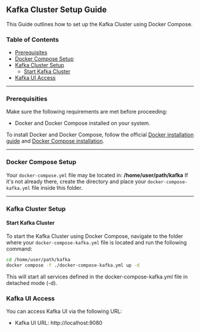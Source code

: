 ## Kafka Cluster Setup Guide

This Guide outlines how to set up the Kafka Cluster using Docker Compose.

### Table of Contents
- [Prerequisites](#prerequisities)
- [Docker Compose Setup](#docker-compose-setup)
- [Kafka Cluster Setup](#kafka-cluster-setup)
  - [Start Kafka Cluster](#start-kafka-cluster)
- [Kafka UI Access](#kafka-ui-access)

--- 

### Prerequisities

Make sure the following requirements are met before proceeding:
- Docker and Docker Compose installed on your system.

To install Docker and Docker Compose, follow the official [Docker installation guide](https://docs.docker.com/get-docker/) and [Docker Compose installation](https://docs.docker.com/compose/install/).

---

### Docker Compose Setup

Your `docker-compose.yml` file may be located in: **/home/user/path/kafka**
If it's not already there, create the directory and place your
`docker-compose-kafka.yml` file inside this folder.

---

### Kafka Cluster Setup

#### Start Kafka Cluster

To start the Kafka Cluster using Docker Compose, navigate to the folder where
your `docker-compose-kafka.yml` file is located and run the following command:

```bash
cd /home/user/path/kafka
docker compose -f ./docker-compose-kafka.yml up -d
```
This will start all services defined in the docker-compose-kafka.yml file in detached mode (-d).

### Kafka UI Access
You can access Kafka UI via the following URL:
- Kafka UI URL: http://localhost:9080

